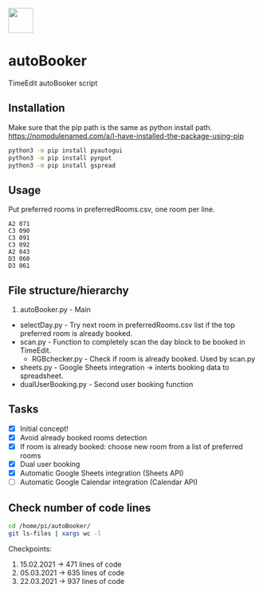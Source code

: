 <a href="#"><img src="https://www.timeedit.net/assets/images/te_icon_gradient_vit_rounded@1x.png" width="50" height="50"></a> 
# autoBooker
TimeEdit autoBooker script

## Installation
Make sure that the pip path is the same as python install path.
https://nomodulenamed.com/a/I-have-installed-the-package-using-pip
```bash
python3 -m pip install pyautogui
python3 -m pip install pynput
python3 -m pip install gspread
```

## Usage
Put preferred rooms in preferredRooms.csv, one room per line.
```csv
A2 071
C3 090
C3 091
C3 092
A2 043
D3 060
D3 061
```

## File structure/hierarchy
1. autoBooker.py - Main
  - selectDay.py  - Try next room in preferredRooms.csv list if the top preferred room is already booked.
  - scan.py - Function to completely scan the day block to be booked in TimeEdit.
    - RGBchecker.py - Check if room is already booked. Used by scan.py
  - sheets.py - Google Sheets integration &#8594; interts booking data to spreadsheet.
  - dualUserBooking.py - Second user booking function

## Tasks
- [x] Initial concept!
- [x] Avoid already booked rooms detection
- [x] If room is already booked: choose new room from a list of preferred rooms
- [x] Dual user booking
- [x] Automatic Google Sheets integration (Sheets API) 
- [ ] Automatic Google Calendar integration (Calendar API)
## Check number of code lines
```bash
cd /home/pi/autoBooker/
git ls-files | xargs wc -l
```
Checkpoints: 
1. 15.02.2021 &#8594; 471 lines of code
2. 05.03.2021 &#8594; 635 lines of code
3. 22.03.2021 &#8594; 937 lines of code

